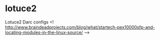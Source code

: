 lotuce2
=======

Lotuce2 Darc configs
<! http://www.braindeadprojects.com/blog/what/startech-pex10000sfp-and-locating-modules-in-the-linux-source/ -->
